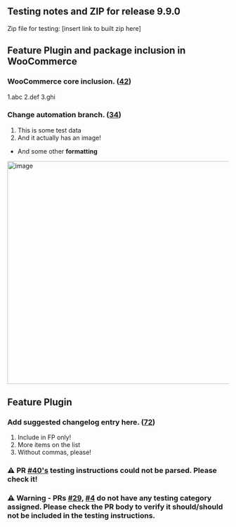 ## Testing notes and ZIP for release 9.9.0

Zip file for testing: [insert link to built zip here]

## Feature Plugin and package inclusion in WooCommerce

### WooCommerce core inclusion. ([42](https://github.com/opr/woocommerce-gutenberg-products-block/pull/42))

1.abc
2.def
3.ghi

### Change automation branch. ([34](https://github.com/opr/woocommerce-gutenberg-products-block/pull/34))

1. This is some test data
2. And it actually has an image!

- And some other **formatting**
<img width="508" alt="image" src="https://user-images.githubusercontent.com/5656702/168291618-8ad0f673-0a21-4f8e-8797-25eb99e2d3e4.png">

## Feature Plugin

### Add suggested changelog entry here. ([72](https://github.com/opr/woocommerce-gutenberg-products-block/pull/72))

1. Include in FP only!
2. More items on the list
3. Without commas, please!

### ⚠️ PR [#40's](https://github.com/opr/woocommerce-gutenberg-products-block/pull/40) testing instructions could not be parsed. Please check it!

### ⚠️ Warning - PRs [#29](https://github.com/opr/woocommerce-gutenberg-products-block/pull/29), [#4](https://github.com/opr/woocommerce-gutenberg-products-block/pull/4) do not have any testing category assigned. Please check the PR body to verify it should/should not be included in the testing instructions.
